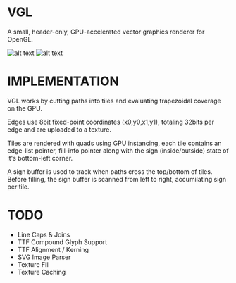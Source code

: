 

# VGL

A small, header-only, GPU-accelerated vector graphics renderer for OpenGL.

![alt text](https://github.com/regularshmo/vgl/blob/main/preview/tiger.png?raw=true)
![alt text](https://github.com/regularshmo/vgl/blob/main/preview/text.png?raw=true)

# IMPLEMENTATION

VGL works by cutting paths into tiles and evaluating trapezoidal coverage on the GPU.

Edges use 8bit fixed-point coordinates (x0,y0,x1,y1), totaling 32bits per edge and are uploaded to a texture.

Tiles are rendered with quads using GPU instancing, each tile contains an edge-list pointer, fill-info pointer along with the sign (inside/outside) state of it's bottom-left corner.

A sign buffer is used to track when paths cross the top/bottom of tiles. 
Before filling, the sign buffer is scanned from left to right, accumilating sign per tile.

# TODO
- Line Caps & Joins
- TTF Compound Glyph Support
- TTF Alignment / Kerning
- SVG Image Parser
- Texture Fill
- Texture Caching
